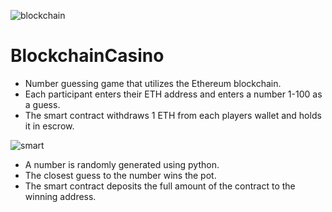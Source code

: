 ![blockchain](https://user-images.githubusercontent.com/65509367/106337717-22294300-624f-11eb-8a0f-adf86d96572a.jpeg)

# BlockchainCasino
- Number guessing game that utilizes the Ethereum blockchain.
- Each participant enters their ETH address and enters a number 1-100 as a guess.
- The smart contract withdraws 1 ETH from each players wallet and holds it in escrow.

![smart](https://user-images.githubusercontent.com/65509367/106337780-56046880-624f-11eb-82d1-ccd4370f50c8.jpeg)

- A number is randomly generated using python.
- The closest guess to the number wins the pot.
- The smart contract deposits the full amount of the contract to the winning address.
  
